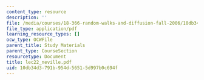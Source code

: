 ```yaml
---
content_type: resource
description: ''
file: /media/courses/18-366-random-walks-and-diffusion-fall-2006/10db34d3791b954d56515d997b0c694f_lec22_neville.pdf
file_type: application/pdf
learning_resource_types: []
ocw_type: OCWFile
parent_title: Study Materials
parent_type: CourseSection
resourcetype: Document
title: lec22_neville.pdf
uid: 10db34d3-791b-954d-5651-5d997b0c694f
---
```

